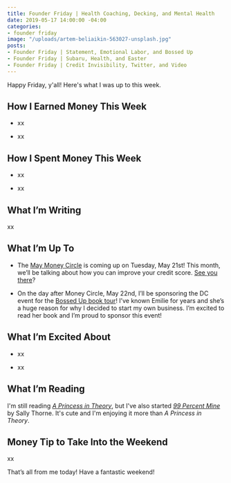 ```yaml
---
title: Founder Friday | Health Coaching, Decking, and Mental Health
date: 2019-05-17 14:00:00 -04:00
categories:
- founder friday
image: "/uploads/artem-beliaikin-563027-unsplash.jpg"
posts:
- Founder Friday | Statement, Emotional Labor, and Bossed Up
- Founder Friday | Subaru, Health, and Easter
- Founder Friday | Credit Invisibility, Twitter, and Video
---
```


Happy Friday, y'all!  Here's what I was up to this week.

## How I Earned Money This Week

* xx

* xx

## How I Spent Money This Week

* xx

* xx

## What I’m Writing

xx

## What I’m Up To

* The [May Money Circle](https://www.eventbrite.com/e/money-circle-how-to-improve-your-credit-score-tickets-60438017738) is coming up on Tuesday, May 21st! This month, we’ll be talking about how you can improve your credit score. [See you there](https://www.eventbrite.com/e/money-circle-how-to-improve-your-credit-score-tickets-60438017738)?

* On the day after Money Circle, May 22nd, I’ll be sponsoring the DC event for the [Bossed Up book tour](https://www.facebook.com/events/407079006790252/)! I’ve known Emilie for years and she’s a huge reason for why I decided to start my own business. I’m excited to read her book and I’m proud to sponsor this event!

## What I’m Excited About

* xx

* xx

## What I’m Reading

I'm still reading *[A Princess in Theory](https://www.goodreads.com/book/show/35271238-a-princess-in-theory)*, but I've also started *[99 Percent Mine](https://www.goodreads.com/book/show/36300625-99-percent-mine)* by Sally Thorne. It's cute and I'm enjoying it more than *A Princess in Theory*.

## Money Tip to Take Into the Weekend

xx

That’s all from me today! Have a fantastic weekend!
